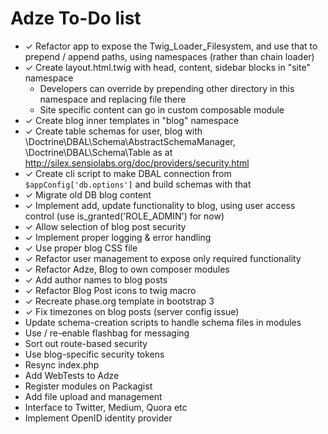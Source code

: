 # Adze To-Do list #

 - ✓ Refactor app to expose the Twig_Loader_Filesystem, and use that to prepend / append paths, using namespaces (rather than chain loader)
 - ✓ Create layout.html.twig with head, content, sidebar blocks in "site" namespace
    - Developers can override by prepending other directory in this namespace and replacing file there
    - Site specific content can go in custom composable module
 - ✓ Create blog inner templates in "blog" namespace
 - ✓ Create table schemas for user, blog with \Doctrine\DBAL\Schema\AbstractSchemaManager, \Doctrine\DBAL\Schema\Table as at http://silex.sensiolabs.org/doc/providers/security.html
 - ✓ Create cli script to make DBAL connection from `$appConfig['db.options']` and build schemas with that
 - ✓ Migrate old DB blog content
 - ✓ Implement add, update functionality to blog, using user access control (use is_granted('ROLE_ADMIN') for now)
 - ✓ Allow selection of blog post security
 - ✓ Implement proper logging & error handling
 - ✓ Use proper blog CSS file
 - ✓ Refactor user management to expose only required functionality
 - ✓ Refactor Adze, Blog to own composer modules
 - ✓ Add author names to blog posts
 - ✓ Refactor Blog Post icons to twig macro
 - ✓ Recreate phase.org template in bootstrap 3
 - ✓ Fix timezones on blog posts (server config issue)
 - Update schema-creation scripts to handle schema files in modules
 - Use / re-enable flashbag for messaging
 - Sort out route-based security
 - Use blog-specific security tokens
 - Resync index.php
 - Add WebTests to Adze
 - Register modules on Packagist
 - Add file upload and management
 - Interface to Twitter, Medium, Quora etc
 - Implement OpenID identity provider
